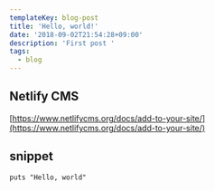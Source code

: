 ```yaml
---
templateKey: blog-post
title: 'Hello, world!'
date: '2018-09-02T21:54:28+09:00'
description: 'First post '
tags:
  - blog
---
```

## Netlify CMS
[https://www.netlifycms.org/docs/add-to-your-site/](https://www.netlifycms.org/docs/add-to-your-site/)

## snippet

```
puts "Hello, world"
```

